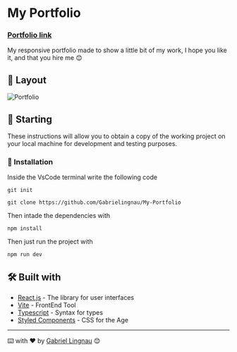 # My Portfolio

### [Portfolio link](https://gabrielingnau.netlify.app)

My responsive portfolio made to show a little bit of my work, I hope you like it, and that you hire me 😊

## 📝 Layout

![Portfolio](https://github.com/Gabrielingnau/RocketMovies/assets/116130802/bfd070af-b6d0-415b-a628-a9f33d886c70)

## 🚀 Starting

These instructions will allow you to obtain a copy of the working project on your local machine for development and testing purposes.

### 🔧 Installation

Inside the VsCode terminal write the following code

```
git init
```

```
git clone https://github.com/Gabrielingnau/My-Portfolio
```
Then intade the dependencies with

```
npm install
```

Then just run the project with

```
npm run dev
```

## 🛠️ Built with

* [React.js](https://react.dev/) - The library for user interfaces
* [Vite](https://vitejs.dev/) - FrontEnd Tool
* [Typescript](https://www.typescriptlang.org/) - Syntax for types
* [Styled Components](https://styled-components.com/) - CSS for the <Component> Age

---
⌨️ with ❤️ by [Gabriel Lingnau](https://github.com/Gabrielingnau) 😊